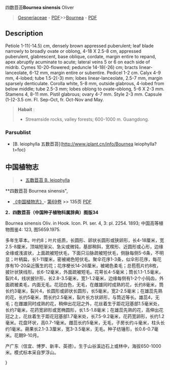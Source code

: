 四数苣苔**Bournea sinensis** Oliver

> [Gesneriaceae](http://www.iplant.cn/info/Gesneriaceae?t=foc) - [PDF](http://www.iplant.cn/foc/pdf/Gesneriaceae.pdf)>>[Bournea](http://www.iplant.cn/info/Bournea?t=foc) - [PDF](http://www.iplant.cn/foc/pdf/Bournea.pdf)

## Description

Petiole 1-11(-14.5) cm, densely brown appressed puberulent; leaf blade narrowly to broadly ovate or oblong, 4-18 X 2.5-8 cm, appressed puberulent, glabrescent, base oblique, cordate, margin entire to repand, apex abruptly acuminate to acute; lateral veins 5 or 6 on each side of midrib. Cymes 10-20-flowered; peduncle 14-18(-26) cm; bracts linear-lanceolate, 6-12 mm, margin entire or subentire. Pedicel 1-2 cm. Calyx 4-9 mm, 4-lobed; tube 1.5-2(-3) mm; lobes linear-lanceolate, 2.5-7 mm, margin sparsely denticulate. Corolla white, 5-8 mm, outside glabrous, 4-lobed from below middle; tube 2.5-3 mm; lobes oblong to ovate-oblong, 5-6 X 2-3 mm. Stamens 4, 8-11 mm. Pistil glabrous; ovary 4-7 mm. Style 2-3 mm. Capsule (1-)2-3.5 cm. Fl. Sep-Oct, fr. Oct-Nov and May.


> **Habait** : 
>* Streamside rocks, valley forests; 600-1000 m. Guangdong.

### Parsublist

* [B.  leiophylla  五数苣苔](http://www.iplant.cn/info/Bournea leiophylla?t=foc)

## 中国植物志

> * [五数苣苔  B.  leiophylla](Bournea-leiophylla-五数苣苔.md)


**四数苣苔 Bournea sinensis",

* [《中国植物志》](http://www.iplant.cn/frps)- [第69卷](http://www.iplant.cn/frps/vol/69) >> 135页 [PDF](http://www.iplant.cn/frps/pdf/69/135a.pdf)


**2．四数苣苔（中国种子植物科属辞典）图版34**

Bournea sinensis Oliv. in Hook. Icon. Pl. ser. 4, 3: pl. 2254. 1893; 中国高等植物图鉴4: 123, 图5659.1975.

多年生草本。叶约8；叶片纸质，长圆形、卵状长圆形或狭卵形，长4-18厘米，宽2.5-8厘米，顶端短渐尖、急尖或微钝，基部稍斜，宽楔形、近圆形或心形，边缘全缘或浅波状，上面疏被短伏毛，下面只沿脉疏被短伏毛，侧脉每侧5-6条，不明显；叶柄扁，长1-11厘米，密被褐色短伏毛。聚伞花序1-3条，似伞形花序，每花序有10-20朵近簇生的花；花序梗长14-26厘米，被褐色柔毛；总苞苞片约8枚，披针状狭线形，长6-12毫米，外面疏被短毛。花萼长4-5毫米；筒长1.1-1.5毫米，裂片4，线状披针形，长2.8-3.5毫米，宽1-1.2毫米，边缘每侧有1-2个小钝齿，外面疏被柔毛，内面无毛。花冠白色，无毛，在雌雄同时成熟的花，长约8毫米，筒长约3毫米，裂片4，长圆形或卵状长圆形，长5毫米，宽2-2.5毫米；在雄蕊先熟的花，长约5毫米，筒长约2.5毫米，裂片长方状卵形，与筒近等长。雄蕊4，无毛；在雌雄同时成熟的花，稍伸出花冠之外，花丝着生于距花冠基部1.5毫米处，长约7毫米，花药宽卵形或宽椭圆形，长1.5-1.8毫米；在雄蕊先熟的花，高伸出花冠之上，花丝着生于距花冠基部1.7毫米处，长7.5-9.2毫米，花药宽卵形，长约1.2毫米。花盘环状，高0.7-1毫米。雌蕊长约5毫米，无毛，子房长约斗毫米，柱头长约1毫米。蒴果长2.1-3.3厘米，宽3-3.5毫米，无毛。种子纺锤形，长0.6-0.7毫米。花期9-10月。

产广东（信宜、博罗、新丰、英德）。生于山谷溪边石上或林中，海拔650-1000米。模式标本采自罗浮山。

}
